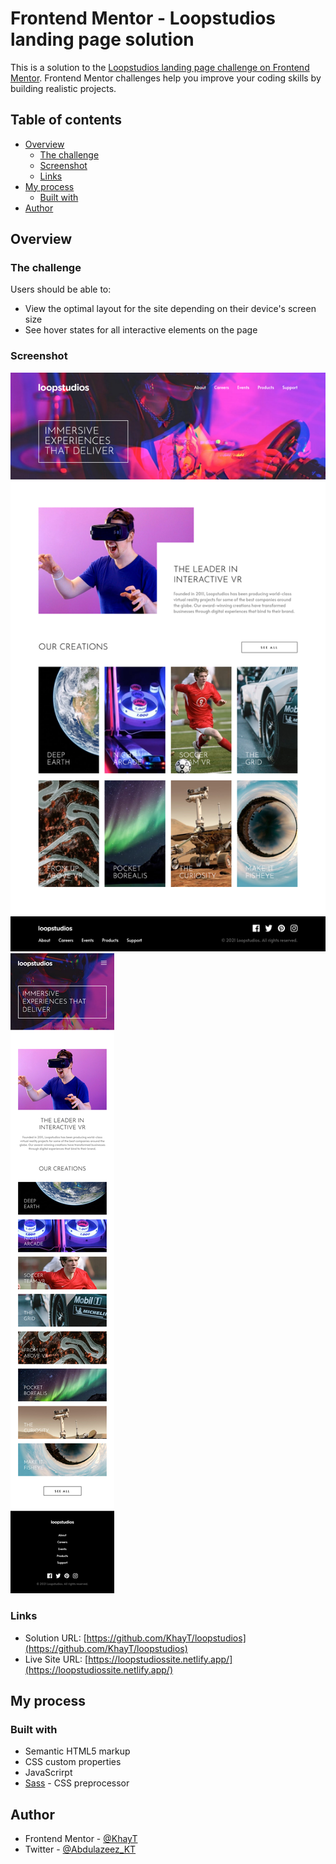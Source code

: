 # Frontend Mentor - Loopstudios landing page solution

This is a solution to the [Loopstudios landing page challenge on Frontend Mentor](https://www.frontendmentor.io/challenges/loopstudios-landing-page-N88J5Onjw). Frontend Mentor challenges help you improve your coding skills by building realistic projects.

## Table of contents

- [Overview](#overview)
  - [The challenge](#the-challenge)
  - [Screenshot](#screenshot)
  - [Links](#links)
- [My process](#my-process)
  - [Built with](#built-with)
- [Author](#author)

## Overview

### The challenge

Users should be able to:

- View the optimal layout for the site depending on their device's screen size
- See hover states for all interactive elements on the page

### Screenshot

![Desktop View: ](./screenshot/desktop%20screenshot.png)
![Mobile View: ](./screenshot/mobile%20screenshot.png)

### Links

- Solution URL: [https://github.com/KhayT/loopstudios](https://github.com/KhayT/loopstudios)
- Live Site URL: [https://loopstudiossite.netlify.app/](https://loopstudiossite.netlify.app/)

## My process

### Built with

- Semantic HTML5 markup
- CSS custom properties
- JavaScrirpt
- [Sass](https://sass-lang.com/) - CSS preprocessor

## Author

- Frontend Mentor - [@KhayT](https://www.frontendmentor.io/profile/KhayT)
- Twitter - [@Abdulazeez_KT](https://www.twitter.com/Abdulazeez_KT)
